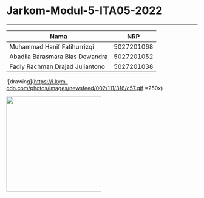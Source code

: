 # Jarkom-Modul-5-ITA05-2022

---

| Nama                            |    NRP     |
| ------------------------------- | :--------: |
| Muhammad Hanif Fatihurrizqi     | 5027201068 |
| Abadila Barasmara Bias Dewandra | 5027201052 |
| Fadly Rachman Drajad Juliantono | 5027201038 |

![drawing](https://i.kym-cdn.com/photos/images/newsfeed/002/111/316/c57.gif =250x)

<img src="https://i.kym-cdn.com/photos/images/newsfeed/002/111/316/c57.gif" width="250" height="250"/>
